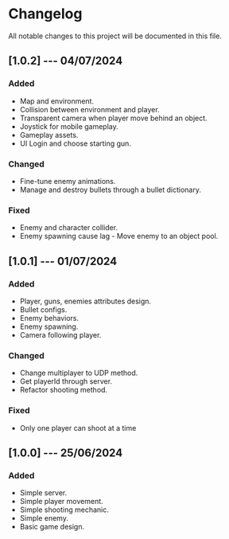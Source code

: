 # Changelog
All notable changes to this project will be documented in this file.
## [1.0.2] --- 04/07/2024
### Added
- Map and environment.
- Collision between environment and player.
- Transparent camera when player move behind an object.
- Joystick for mobile gameplay.
- Gameplay assets.
- UI Login and choose starting gun.

### Changed
- Fine-tune enemy animations.
- Manage and destroy bullets through a bullet dictionary.

### Fixed
- Enemy and character collider.
- Enemy spawning cause lag - Move enemy to an object pool.


## [1.0.1] --- 01/07/2024
### Added
- Player, guns, enemies attributes design.
- Bullet configs.
- Enemy behaviors.
- Enemy spawning.
- Camera following player.

### Changed
- Change multiplayer to UDP method.
- Get playerId through server. 
- Refactor shooting method.

### Fixed
- Only one player can shoot at a time

## [1.0.0] --- 25/06/2024
### Added
- Simple server.
- Simple player movement.
- Simple shooting mechanic.
- Simple enemy.
- Basic game design.
